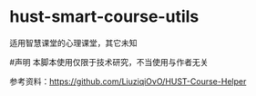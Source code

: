 # hust-smart-course-utils
适用智慧课堂的心理课堂，其它未知


#声明
本脚本使用仅限于技术研究，不当使用与作者无关

参考资料：https://github.com/LiuziqiOvO/HUST-Course-Helper
